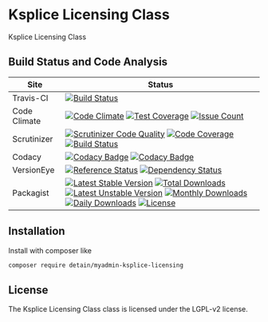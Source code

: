 # Ksplice Licensing Class

Ksplice Licensing Class

## Build Status and Code Analysis

Site          | Status
--------------|---------------------------
Travis-CI     | [![Build Status](https://travis-ci.org/detain/myadmin-ksplice-licensing.svg?branch=master)](https://travis-ci.org/detain/myadmin-ksplice-licensing)
Code Climate  | [![Code Climate](https://codeclimate.com/github/detain/myadmin-ksplice-licensing/badges/gpa.svg)](https://codeclimate.com/github/detain/myadmin-ksplice-licensing) [![Test Coverage](https://codeclimate.com/github/detain/myadmin-ksplice-licensing/badges/coverage.svg)](https://codeclimate.com/github/detain/myadmin-ksplice-licensing/coverage) [![Issue Count](https://codeclimate.com/github/detain/myadmin-ksplice-licensing/badges/issue_count.svg)](https://codeclimate.com/github/detain/myadmin-ksplice-licensing)
Scrutinizer   | [![Scrutinizer Code Quality](https://scrutinizer-ci.com/g/detain/myadmin-ksplice-licensing/badges/quality-score.png?b=master)](https://scrutinizer-ci.com/g/detain/myadmin-ksplice-licensing/?branch=master) [![Code Coverage](https://scrutinizer-ci.com/g/detain/myadmin-ksplice-licensing/badges/coverage.png?b=master)](https://scrutinizer-ci.com/g/detain/myadmin-ksplice-licensing/?branch=master) [![Build Status](https://scrutinizer-ci.com/g/detain/myadmin-ksplice-licensing/badges/build.png?b=master)](https://scrutinizer-ci.com/g/detain/myadmin-ksplice-licensing/build-status/master)
Codacy        | [![Codacy Badge](https://api.codacy.com/project/badge/Grade/226251fc068f4fd5b4b4ef9a40011d06)](https://www.codacy.com/app/detain/myadmin-ksplice-licensing) [![Codacy Badge](https://api.codacy.com/project/badge/Coverage/25fa74eb74c947bf969602fcfe87e349)](https://www.codacy.com/app/detain/myadmin-ksplice-licensing?utm_source=github.com&utm_medium=referral&utm_content=detain/myadmin-ksplice-licensing&utm_campaign=Badge_Coverage)
VersionEye    | [![Reference Status](https://www.versioneye.com/php/detain:myadmin-ksplice-licensing/reference_badge.svg?style=flat)](https://www.versioneye.com/php/detain:myadmin-ksplice-licensing/references) [![Dependency Status](https://www.versioneye.com/user/projects/592f7318bafc5500414dfd2a/badge.svg?style=flat-square)](https://www.versioneye.com/user/projects/592f7318bafc5500414dfd2a)
Packagist     | [![Latest Stable Version](https://poser.pugx.org/detain/myadmin-ksplice-licensing/version)](https://packagist.org/packages/detain/myadmin-ksplice-licensing) [![Total Downloads](https://poser.pugx.org/detain/myadmin-ksplice-licensing/downloads)](https://packagist.org/packages/detain/myadmin-ksplice-licensing) [![Latest Unstable Version](https://poser.pugx.org/detain/myadmin-ksplice-licensing/v/unstable)](//packagist.org/packages/detain/myadmin-ksplice-licensing) [![Monthly Downloads](https://poser.pugx.org/detain/myadmin-ksplice-licensing/d/monthly)](https://packagist.org/packages/detain/myadmin-ksplice-licensing) [![Daily Downloads](https://poser.pugx.org/detain/myadmin-ksplice-licensing/d/daily)](https://packagist.org/packages/detain/myadmin-ksplice-licensing) [![License](https://poser.pugx.org/detain/myadmin-ksplice-licensing/license)](https://packagist.org/packages/detain/myadmin-ksplice-licensing)


## Installation

Install with composer like

```sh
composer require detain/myadmin-ksplice-licensing
```

## License

The Ksplice Licensing Class class is licensed under the LGPL-v2 license.

